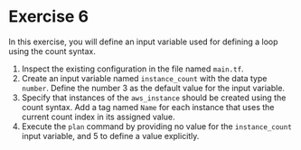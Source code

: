 # Exercise 6

In this exercise, you will define an input variable used for defining a loop using the count syntax.

1. Inspect the existing configuration in the file named `main.tf`.
2. Create an input variable named `instance_count` with the data type `number`. Define the number 3 as the default value for the input variable.
3. Specify that instances of the `aws_instance` should be created using the count syntax. Add a tag named `Name` for each instance that uses the current count index in its assigned value.
4. Execute the `plan` command by providing no value for the `instance_count` input variable, and 5 to define a value explicitly.
